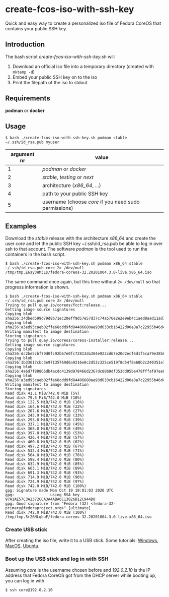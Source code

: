 # create-fcos-iso-with-ssh-key
Quick and easy way to create a personalized iso file of Fedora CoreOS that contains your public SSH key.

## Introduction

The bash script _create-fcos-iso-with-ssh-key.sh_ will

1. Download an official iso file into a temporary directory (created with `mktemp -d`)
2. Embed your public SSH key on to the iso 
3. Print the filepath of the iso to stdout

## Requirements

__podman__ or __docker__

## Usage

```
$ bash ./create-fcos-iso-with-ssh-key.sh podman stable ~/.ssh/id_rsa.pub myuser
```

| argument nr | value |
| --          | --    |
| 1           | _podman_ or _docker_ |
| 2           | _stable_, _testing_ or _next_ |
| 3           | architecture (_x86_64_, ...) |
| 4           | path to your public SSH key |
| 5           | username (choose _core_ if you need sudo permissions) |


## Examples

Download the _stable_ release with the architecture *x86_64* and create the user _core_ and let the public SSH key ~/.ssh/id_rsa.pub
be able to log in over ssh to that account. The software _podman_ is the tool used to run the containers in the bash script.

```
$ bash ./create-fcos-iso-with-ssh-key.sh podman x86_64 stable ~/.ssh/id_rsa.pub core 2> /dev/null
/tmp/tmp.E6sy3HM3Ls/fedora-coreos-32.20201004.3.0-live.x86_64.iso
```

The same command once again, but this time without `2> /dev/null` so that progress information is shown.

```
$ bash ./create-fcos-iso-with-ssh-key.sh podman x86_64 stable ~/.ssh/id_rsa.pub core 2> /dev/null
Trying to pull quay.io/coreos/fcct:release...
Getting image source signatures
Copying blob sha256:34dbed599d79d8b71ec20eff9d57e57d37c74a576e2e2e9eb4c1aed8aad11ad7
Copying blob sha256:a3ed95caeb02ffe68cdd9fd84406680ae93d633cb16422d00e8a7c22955b46d4
Writing manifest to image destination
Storing signatures
Trying to pull quay.io/coreos/coreos-installer:release...
Getting image source signatures
Copying blob sha256:dc2be5cbf70d0fc92b67e0fc72813da304e922cd67e20d2ecf6d1f5ca79e38b6
Copying blob sha256:1b33617cbc3e97135769d6a9216e0c2d53c325ce519f8d54f8e60b2c240351e7
Copying blob sha256:4a6d7f80866db4acdc4139d978466d2367dc80b9df353dd05be478fffaf97ee8
Copying blob sha256:a3ed95caeb02ffe68cdd9fd84406680ae93d633cb16422d00e8a7c22955b46d4
Writing manifest to image destination
Storing signatures
Read disk 41.1 MiB/742.0 MiB (5%)
Read disk 79.5 MiB/742.0 MiB (10%)
Read disk 122.5 MiB/742.0 MiB (16%)
Read disk 164.6 MiB/742.0 MiB (22%)
Read disk 207.6 MiB/742.0 MiB (27%)
Read disk 245.9 MiB/742.0 MiB (33%)
Read disk 293.8 MiB/742.0 MiB (39%)
Read disk 337.1 MiB/742.0 MiB (45%)
Read disk 368.8 MiB/742.0 MiB (49%)
Read disk 397.8 MiB/742.0 MiB (53%)
Read disk 426.4 MiB/742.0 MiB (57%)
Read disk 460.8 MiB/742.0 MiB (62%)
Read disk 497.2 MiB/742.0 MiB (67%)
Read disk 532.4 MiB/742.0 MiB (71%)
Read disk 564.8 MiB/742.0 MiB (76%)
Read disk 598.4 MiB/742.0 MiB (80%)
Read disk 632.9 MiB/742.0 MiB (85%)
Read disk 663.1 MiB/742.0 MiB (89%)
Read disk 691.3 MiB/742.0 MiB (93%)
Read disk 714.9 MiB/742.0 MiB (96%)
Read disk 724.9 MiB/742.0 MiB (97%)
Read disk 742.0 MiB/742.0 MiB (100%)
gpg: Signature made Mon Oct 19 19:01:03 2020 UTC
gpg:                using RSA key 97A1AE57C3A2372CCA3A4ABA6C13026D12C944D0
gpg: Good signature from "Fedora (32) <fedora-32-primary@fedoraproject.org>" [ultimate]
Read disk 742.0 MiB/742.0 MiB (100%)
/tmp/tmp.5r26NLqbuF/fedora-coreos-32.20201004.3.0-live.x86_64.iso
```
### Create USB stick

After creating the iso file, write it to a USB stick. Some tutorials: [Windows](https://ubuntu.com/tutorials/create-a-usb-stick-on-windows#1-overview), [MacOS](https://ubuntu.com/tutorials/create-a-usb-stick-on-macos#1-overview), [Ubuntu](https://ubuntu.com/tutorials/create-a-usb-stick-on-ubuntu#1-overview).

### Boot up the USB stick and log in with SSH

Assuming _core_ is the username chosen before and _192.0.2.10_ is the IP address that Fedora CoreOS got from the DHCP server while booting up, you can log in with

```
$ ssh core@192.0.2.10
```






